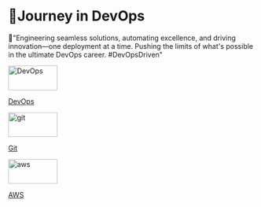 🗽Journey in DevOps
=======
🚀"Engineering seamless solutions, automating excellence, and driving innovation—one deployment at a time. Pushing the limits of what's possible in the ultimate DevOps career. #DevOpsDriven"

<a href="https://github.com/abeleth/Abel.run.website-/blob/main/DevOps">
  <img src="https://github.com/user-attachments/assets/796643bc-2a54-449b-ba17-ffef71b8a2c6" alt="DevOps" width="100" height="50"> 
</a>

[DevOps](DevOps)


<a href="https://github.com/abeleth/Abel.run.website-/blob/main/git">
  <img src="https://github.com/user-attachments/assets/19155cff-6ae9-4137-99ca-e0ed502c51e3" alt="git" width="100" height="50"> 
</a>

[Git](git)


<a href="https://github.com/abeleth/Abel.run.website-/blob/main/aws">
  <img src="https://github.com/user-attachments/assets/67b9e778-314c-4210-b769-2077b2f5351f" alt="aws" width="100" height="50"> 
</a>

[AWS](aws)






